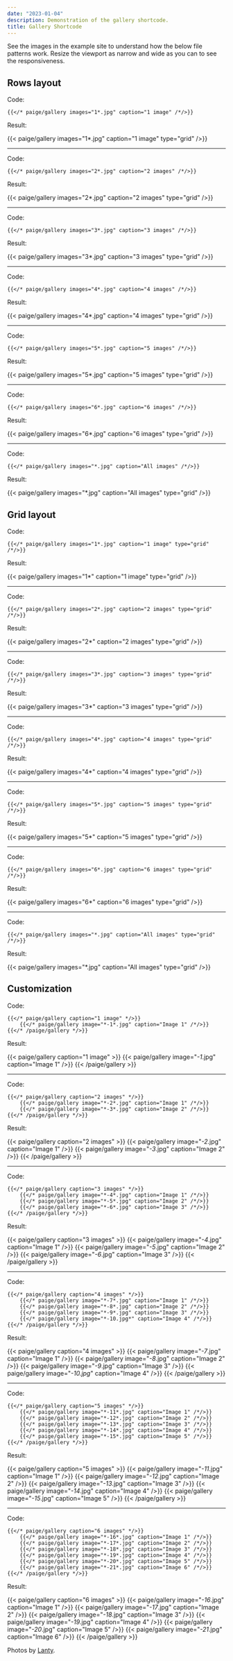 ```yaml
---
date: "2023-01-04"
description: Demonstration of the gallery shortcode.
title: Gallery Shortcode
---
```


See the images in the example site to understand how the below file patterns work.
Resize the viewport as narrow and wide as you can to see the responsiveness.

## Rows layout

Code:

```go-text-template
{{</* paige/gallery images="1*.jpg" caption="1 image" /*/>}}
```

Result:

{{< paige/gallery images="1*.jpg" caption="1 image" type="grid" />}}

---

Code:

```go-text-template
{{</* paige/gallery images="2*.jpg" caption="2 images" /*/>}}
```

Result:

{{< paige/gallery images="2*.jpg" caption="2 images" type="grid" />}}

---

Code:

```go-text-template
{{</* paige/gallery images="3*.jpg" caption="3 images" /*/>}}
```

Result:

{{< paige/gallery images="3*.jpg" caption="3 images" type="grid" />}}

---

Code:

```go-text-template
{{</* paige/gallery images="4*.jpg" caption="4 images" /*/>}}
```

Result:

{{< paige/gallery images="4*.jpg" caption="4 images" type="grid" />}}

---

Code:

```go-text-template
{{</* paige/gallery images="5*.jpg" caption="5 images" /*/>}}
```

Result:

{{< paige/gallery images="5*.jpg" caption="5 images" type="grid" />}}

---

Code:

```go-text-template
{{</* paige/gallery images="6*.jpg" caption="6 images" /*/>}}
```

Result:

{{< paige/gallery images="6*.jpg" caption="6 images" type="grid" />}}

---

Code:

```go-text-template
{{</* paige/gallery images="*.jpg" caption="All images" /*/>}}
```

Result:

{{< paige/gallery images="*.jpg" caption="All images" type="grid" />}}

## Grid layout

Code:

```go-text-template
{{</* paige/gallery images="1*.jpg" caption="1 image" type="grid" /*/>}}
```

Result:

{{< paige/gallery images="1*" caption="1 image" type="grid" />}}

---

Code:

```go-text-template
{{</* paige/gallery images="2*.jpg" caption="2 images" type="grid" /*/>}}
```

Result:

{{< paige/gallery images="2*" caption="2 images" type="grid" />}}

---

Code:

```go-text-template
{{</* paige/gallery images="3*.jpg" caption="3 images" type="grid" /*/>}}
```

Result:

{{< paige/gallery images="3*" caption="3 images" type="grid" />}}

---

Code:

```go-text-template
{{</* paige/gallery images="4*.jpg" caption="4 images" type="grid" /*/>}}
```

Result:

{{< paige/gallery images="4*" caption="4 images" type="grid" />}}

---

Code:

```go-text-template
{{</* paige/gallery images="5*.jpg" caption="5 images" type="grid" /*/>}}
```

Result:

{{< paige/gallery images="5*" caption="5 images" type="grid" />}}

---

Code:

```go-text-template
{{</* paige/gallery images="6*.jpg" caption="6 images" type="grid" /*/>}}
```

Result:

{{< paige/gallery images="6*" caption="6 images" type="grid" />}}

---

Code:

```go-text-template
{{</* paige/gallery images="*.jpg" caption="All images" type="grid" /*/>}}
```

Result:

{{< paige/gallery images="*.jpg" caption="All images" type="grid" />}}

## Customization

Code:

```go-text-template
{{</* paige/gallery caption="1 image" */>}}
    {{</* paige/gallery image="*-1*.jpg" caption="Image 1" /*/>}}
{{</* /paige/gallery */>}}
```

Result:

{{< paige/gallery caption="1 image" >}}
    {{< paige/gallery image="*-1*.jpg" caption="Image 1" />}}
{{< /paige/gallery >}}

---

Code:

```go-text-template
{{</* paige/gallery caption="2 images" */>}}
    {{</* paige/gallery image="*-2*.jpg" caption="Image 1" /*/>}}
    {{</* paige/gallery image="*-3*.jpg" caption="Image 2" /*/>}}
{{</* /paige/gallery */>}}
```

Result:

{{< paige/gallery caption="2 images" >}}
    {{< paige/gallery image="*-2*.jpg" caption="Image 1" />}}
    {{< paige/gallery image="*-3*.jpg" caption="Image 2" />}}
{{< /paige/gallery >}}

---

Code:

```go-text-template
{{</* paige/gallery caption="3 images" */>}}
    {{</* paige/gallery image="*-4*.jpg" caption="Image 1" /*/>}}
    {{</* paige/gallery image="*-5*.jpg" caption="Image 2" /*/>}}
    {{</* paige/gallery image="*-6*.jpg" caption="Image 3" /*/>}}
{{</* /paige/gallery */>}}
```

Result:

{{< paige/gallery caption="3 images" >}}
    {{< paige/gallery image="*-4*.jpg" caption="Image 1" />}}
    {{< paige/gallery image="*-5*.jpg" caption="Image 2" />}}
    {{< paige/gallery image="*-6*.jpg" caption="Image 3" />}}
{{< /paige/gallery >}}

---

Code:

```go-text-template
{{</* paige/gallery caption="4 images" */>}}
    {{</* paige/gallery image="*-7*.jpg" caption="Image 1" /*/>}}
    {{</* paige/gallery image="*-8*.jpg" caption="Image 2" /*/>}}
    {{</* paige/gallery image="*-9*.jpg" caption="Image 3" /*/>}}
    {{</* paige/gallery image="*-10.jpg*" caption="Image 4" /*/>}}
{{</* /paige/gallery */>}}
```

Result:

{{< paige/gallery caption="4 images" >}}
    {{< paige/gallery image="*-7*.jpg" caption="Image 1" />}}
    {{< paige/gallery image="*-8*.jpg" caption="Image 2" />}}
    {{< paige/gallery image="*-9*.jpg" caption="Image 3" />}}
    {{< paige/gallery image="*-10.jpg*" caption="Image 4" />}}
{{< /paige/gallery >}}

---

Code:

```go-text-template
{{</* paige/gallery caption="5 images" */>}}
    {{</* paige/gallery image="*-11*.jpg" caption="Image 1" /*/>}}
    {{</* paige/gallery image="*-12*.jpg" caption="Image 2" /*/>}}
    {{</* paige/gallery image="*-13*.jpg" caption="Image 3" /*/>}}
    {{</* paige/gallery image="*-14*.jpg" caption="Image 4" /*/>}}
    {{</* paige/gallery image="*-15*.jpg" caption="Image 5" /*/>}}
{{</* /paige/gallery */>}}
```

Result:

{{< paige/gallery caption="5 images" >}}
    {{< paige/gallery image="*-11*.jpg" caption="Image 1" />}}
    {{< paige/gallery image="*-12*.jpg" caption="Image 2" />}}
    {{< paige/gallery image="*-13*.jpg" caption="Image 3" />}}
    {{< paige/gallery image="*-14*.jpg" caption="Image 4" />}}
    {{< paige/gallery image="*-15*.jpg" caption="Image 5" />}}
{{< /paige/gallery >}}

---

Code:

```go-text-template
{{</* paige/gallery caption="6 images" */>}}
    {{</* paige/gallery image="*-16*.jpg" caption="Image 1" /*/>}}
    {{</* paige/gallery image="*-17*.jpg" caption="Image 2" /*/>}}
    {{</* paige/gallery image="*-18*.jpg" caption="Image 3" /*/>}}
    {{</* paige/gallery image="*-19*.jpg" caption="Image 4" /*/>}}
    {{</* paige/gallery image="*-20*.jpg" caption="Image 5" /*/>}}
    {{</* paige/gallery image="*-21*.jpg" caption="Image 6" /*/>}}
{{</* /paige/gallery */>}}
```

Result:

{{< paige/gallery caption="6 images" >}}
    {{< paige/gallery image="*-16*.jpg" caption="Image 1" />}}
    {{< paige/gallery image="*-17*.jpg" caption="Image 2" />}}
    {{< paige/gallery image="*-18*.jpg" caption="Image 3" />}}
    {{< paige/gallery image="*-19*.jpg" caption="Image 4" />}}
    {{< paige/gallery image="*-20*.jpg" caption="Image 5" />}}
    {{< paige/gallery image="*-21*.jpg" caption="Image 6" />}}
{{< /paige/gallery >}}

<div class="text-center">Photos by <a href="https://unsplash.com/@photos_by_lanty">Lanty</a>.</div>
